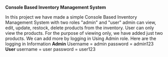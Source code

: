 **Console Based Inventory Management System**

In this project we have made a simple Console Based Inventory Management System with two roles "admin" and "user"
admin can view, edit, update, restock, delete products from the inventory.
User can only view the products. 
For the purpose of viewing only, we have added just two products. We can add more by logging in Using Admin role.
Here are the logging in Information
**Admin**
Username = admin
password = admin123
**User**
username = user
password = user123

